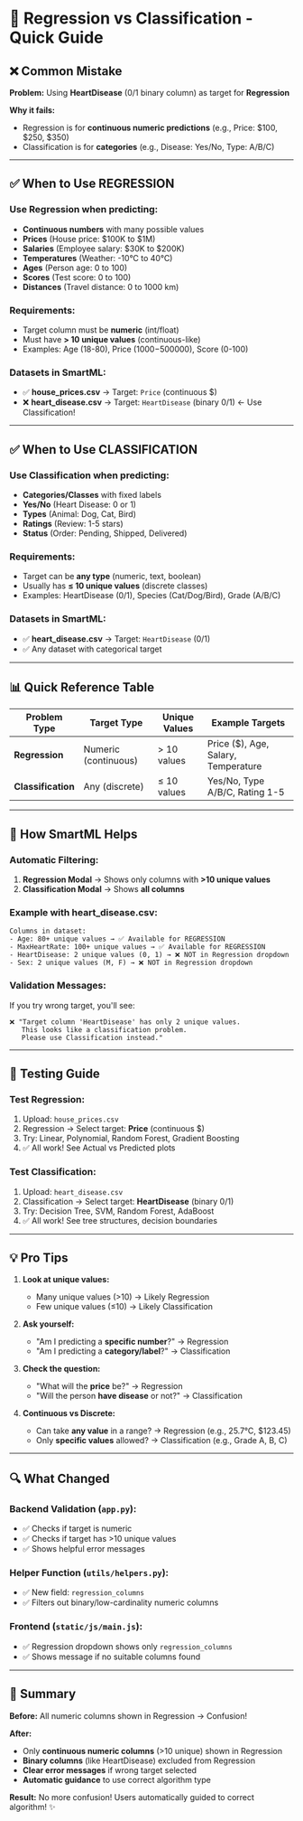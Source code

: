 # 🔧 Regression vs Classification - Quick Guide

## ❌ **Common Mistake**

**Problem:** Using **HeartDisease** (0/1 binary column) as target for **Regression**

**Why it fails:** 
- Regression is for **continuous numeric predictions** (e.g., Price: $100, $250, $350)
- Classification is for **categories** (e.g., Disease: Yes/No, Type: A/B/C)

---

## ✅ **When to Use REGRESSION**

### Use Regression when predicting:
- **Continuous numbers** with many possible values
- **Prices** (House price: $100K to $1M)
- **Salaries** (Employee salary: $30K to $200K)
- **Temperatures** (Weather: -10°C to 40°C)
- **Ages** (Person age: 0 to 100)
- **Scores** (Test score: 0 to 100)
- **Distances** (Travel distance: 0 to 1000 km)

### Requirements:
- Target column must be **numeric** (int/float)
- Must have **> 10 unique values** (continuous-like)
- Examples: Age (18-80), Price ($1000-$500000), Score (0-100)

### Datasets in SmartML:
- ✅ **house_prices.csv** → Target: `Price` (continuous $)
- ❌ **heart_disease.csv** → Target: `HeartDisease` (binary 0/1) ← Use Classification!

---

## ✅ **When to Use CLASSIFICATION**

### Use Classification when predicting:
- **Categories/Classes** with fixed labels
- **Yes/No** (Heart Disease: 0 or 1)
- **Types** (Animal: Dog, Cat, Bird)
- **Ratings** (Review: 1-5 stars)
- **Status** (Order: Pending, Shipped, Delivered)

### Requirements:
- Target can be **any type** (numeric, text, boolean)
- Usually has **≤ 10 unique values** (discrete classes)
- Examples: HeartDisease (0/1), Species (Cat/Dog/Bird), Grade (A/B/C)

### Datasets in SmartML:
- ✅ **heart_disease.csv** → Target: `HeartDisease` (0/1)
- ✅ Any dataset with categorical target

---

## 📊 **Quick Reference Table**

| Problem Type | Target Type | Unique Values | Example Targets |
|-------------|-------------|---------------|-----------------|
| **Regression** | Numeric (continuous) | > 10 values | Price ($), Age, Salary, Temperature |
| **Classification** | Any (discrete) | ≤ 10 values | Yes/No, Type A/B/C, Rating 1-5 |

---

## 🎯 **How SmartML Helps**

### Automatic Filtering:
1. **Regression Modal** → Shows only columns with **>10 unique values**
2. **Classification Modal** → Shows **all columns**

### Example with heart_disease.csv:
```
Columns in dataset:
- Age: 80+ unique values → ✅ Available for REGRESSION
- MaxHeartRate: 100+ unique values → ✅ Available for REGRESSION  
- HeartDisease: 2 unique values (0, 1) → ❌ NOT in Regression dropdown
- Sex: 2 unique values (M, F) → ❌ NOT in Regression dropdown
```

### Validation Messages:
If you try wrong target, you'll see:
```
❌ "Target column 'HeartDisease' has only 2 unique values. 
   This looks like a classification problem. 
   Please use Classification instead."
```

---

## 🚀 **Testing Guide**

### Test Regression:
1. Upload: `house_prices.csv`
2. Regression → Select target: **Price** (continuous $)
3. Try: Linear, Polynomial, Random Forest, Gradient Boosting
4. ✅ All work! See Actual vs Predicted plots

### Test Classification:
1. Upload: `heart_disease.csv`
2. Classification → Select target: **HeartDisease** (binary 0/1)
3. Try: Decision Tree, SVM, Random Forest, AdaBoost
4. ✅ All work! See tree structures, decision boundaries

---

## 💡 **Pro Tips**

1. **Look at unique values:**
   - Many unique values (>10) → Likely Regression
   - Few unique values (≤10) → Likely Classification

2. **Ask yourself:**
   - "Am I predicting a **specific number**?" → Regression
   - "Am I predicting a **category/label**?" → Classification

3. **Check the question:**
   - "What will the **price** be?" → Regression
   - "Will the person **have disease** or not?" → Classification

4. **Continuous vs Discrete:**
   - Can take **any value** in a range? → Regression (e.g., 25.7°C, $123.45)
   - Only **specific values** allowed? → Classification (e.g., Grade A, B, C)

---

## 🔍 **What Changed**

### Backend Validation (`app.py`):
- ✅ Checks if target is numeric
- ✅ Checks if target has >10 unique values
- ✅ Shows helpful error messages

### Helper Function (`utils/helpers.py`):
- ✅ New field: `regression_columns` 
- ✅ Filters out binary/low-cardinality numeric columns

### Frontend (`static/js/main.js`):
- ✅ Regression dropdown shows only `regression_columns`
- ✅ Shows message if no suitable columns found

---

## 📝 **Summary**

**Before:** All numeric columns shown in Regression → Confusion!

**After:** 
- Only **continuous numeric columns** (>10 unique) shown in Regression
- **Binary columns** (like HeartDisease) excluded from Regression
- **Clear error messages** if wrong target selected
- **Automatic guidance** to use correct algorithm type

**Result:** No more confusion! Users automatically guided to correct algorithm! ✨

